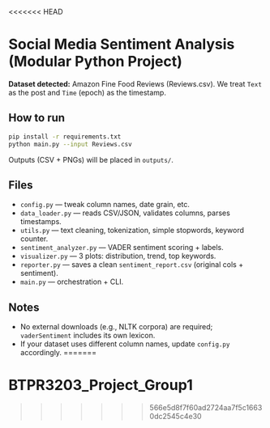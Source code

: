 <<<<<<< HEAD

# Social Media Sentiment Analysis (Modular Python Project)

**Dataset detected:** Amazon Fine Food Reviews (Reviews.csv). We treat `Text` as the post and `Time` (epoch) as the timestamp.

## How to run
```bash
pip install -r requirements.txt
python main.py --input Reviews.csv
```
Outputs (CSV + PNGs) will be placed in `outputs/`.

## Files
- `config.py` — tweak column names, date grain, etc.
- `data_loader.py` — reads CSV/JSON, validates columns, parses timestamps.
- `utils.py` — text cleaning, tokenization, simple stopwords, keyword counter.
- `sentiment_analyzer.py` — VADER sentiment scoring + labels.
- `visualizer.py` — 3 plots: distribution, trend, top keywords.
- `reporter.py` — saves a clean `sentiment_report.csv` (original cols + sentiment).
- `main.py` — orchestration + CLI.

## Notes
- No external downloads (e.g., NLTK corpora) are required; `vaderSentiment` includes its own lexicon.
- If your dataset uses different column names, update `config.py` accordingly.
=======
# BTPR3203_Project_Group1
>>>>>>> 566e5d8f7f60ad2724aa7f5c16630dc2545c4e30
